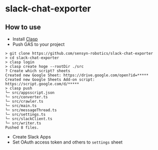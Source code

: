 # slack-chat-exporter

## How to use

* Install [Clasp](https://github.com/google/clasp)
* Push GAS to your project
```
> git clone https://github.com/sensyn-robotics/slack-chat-exporter
> cd slack-chat-exporter
> clasp login
> clasp create hoge --rootDir ./src
? Create which script? sheets
Created new Google Sheet: https://drive.google.com/open?id=*****
Created new Google Sheets Add-on script: https://script.google.com/d/*****
> clasp push
└─ src/appsscript.json
└─ src/converter.ts
└─ src/crawler.ts
└─ src/main.ts
└─ src/messageThread.ts
└─ src/settings.ts
└─ src/slackClient.ts
└─ src/writer.ts
Pushed 8 files.
```
* Create Slack Apps
* Set OAuth access token and others to `settings` sheet

